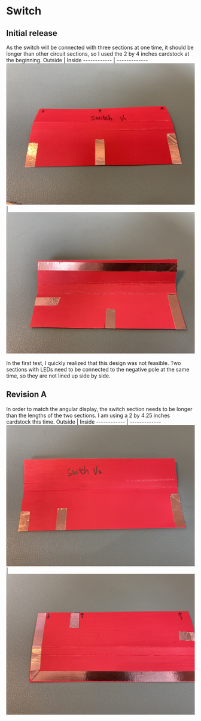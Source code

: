 # Switch

## Initial release
As the switch will be connected with three sections at one time, it should be longer than other circuit sections, so I used the 2 by 4 inches cardstock at the beginning. 
Outside | Inside
------------ | -------------
![](https://github.com/Ruhan-Yang/Light-up/blob/master/Switch/Switch%201.JPG) | ![](https://github.com/Ruhan-Yang/Light-up/blob/master/Switch/Switch%202.JPG)

In the first test, I quickly realized that this design was not feasible. Two sections with LEDs need to be connected to the negative pole at the same time, so they are not lined up side by side.

## Revision A
In order to match the angular display, the switch section needs to be longer than the lengths of the two sections. I am using a 2 by 4.25 inches cardstock this time.
Outside | Inside
------------ | -------------
![](https://github.com/Ruhan-Yang/Light-up/blob/master/Switch/Switch%203.jpg) | ![](https://github.com/Ruhan-Yang/Light-up/blob/master/Switch/Switch%204.jpg)

